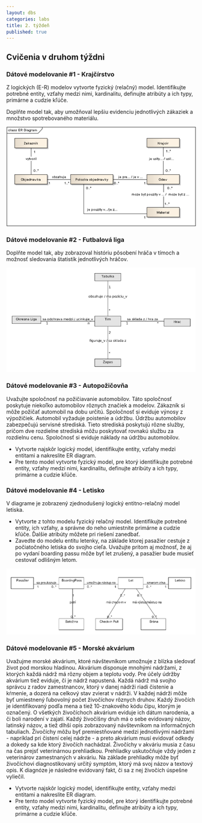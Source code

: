 ```yaml
---
layout: dbs
categories: labs
title: 2. týždeň
published: true
---
```

## Cvičenia v druhom týždni

### Dátové modelovanie #1 - Krajčírstvo

Z logických (E-R) modelov vytvorte fyzický (relačný) model. Identifikujte potrebné entity, vzťahy medzi nimi,
kardinalitu, definujte atribúty a ich typy, primárne a cudzie kľúče.


Doplňte model tak, aby umožňoval lepšiu evidenciu jednotlivých zákaziek a množstvo spotrebovaného materiálu.

![ER-diagram krajcir](/labs/files/lab03/krajcir_zadanie.png "E-R diagram krajcir")

### Dátové modelovanie #2 - Futbalová liga

Doplňte model tak, aby zobrazoval históriu pôsobení hráča v tímoch a možnosť sledovania štatistík jednotlivých hráčov.

![ER-diagram football](/labs/files/lab03/football_zadanie.png "E-R diagram football")

### Dátové modelovanie #3 - Autopožičovňa

Uvažujte spoločnosť na požičiavanie automobilov. Táto spoločnosť poskytuje niekoľko automobilov
rôznych značiek a modelov. Zákazník si môže požičať automobil na dobu určitú. Spoločnosť si eviduje
výnosy z výpožičiek. Automobil vyžaduje poistenie a údržbu. Údržbu automobilov zabezpečujú
servisné strediská. Tieto strediská poskytujú rôzne služby, pričom dve rozdielne strediská môžu
poskytovať rovnakú službu za rozdielnu cenu. Spoločnosť si eviduje náklady na údržbu automobilov.

* Vytvorte najskôr logický model, identifikujte entity, vzťahy medzi entitami a nakreslite ER diagram.
* Pre tento model vytvorte fyzický model, pre ktorý identifikujte potrebné entity, vzťahy medzi nimi, kardinalitu, definujte atribúty a ich typy, primárne a cudzie kľúče.

### Dátové modelovanie #4 - Letisko

V diagrame je zobrazený zjednodušený logický entitno-relačný model letiska.

* Vytvorte z tohto modelu fyzický relačný model. Identifikujte potrebné entity, ich vzťahy, a správne do neho umiestnite primárne a cudzie kľúče. Ďalšie atribúty môžete pri riešení zanedbať.
* Zavedte do modelu entitu letenky, na základe ktorej pasažier cestuje z počiatočného letiska do svojho cieľa. Uvažujte pritom aj možnosť, že aj po vydaní boarding passu môže byť let zrušený, a pasažier bude musieť cestovať odlišným letom.

![Logický model letisko](/labs/files/lab03/letisko_zadanie.png "Logický model letisko")

### Dátové modelovanie #5 - Morské akvárium

Uvažujme morské akvárium, ktoré návštevníkom umožnuje z blízka sledovať život pod morskou hladinou. 
Akvárium disponuje mnohými nádržami, z ktorých každá nádrž má rôzny objem a teplotu vody. 
Pre účely údržby akvárium tiež eviduje, či je nádrž napustená. Každá nádrž má svojho správcu z radov zamestnancov, 
ktorý v danej nádrži riadi čistenie a kŕmenie, a dozerá na celkový stav zvierat v nádrži. V každej nádrži môže byť umiestnený
ľubovolný počet živočíchov rôznych druhov. Každý živočích je identifikovaný podľa mena a tiež 10-znakového kódu čipu, ktorým je označený. 
O všetkých živočíchoch akvárium eviduje ich dátum narodenia, a či boli narodení v zajatí. 
Každý živočíšny druh má o sebe evidovaný názov, latinský názov, a tiež dlhší opis zobrazovaný návštevníkom na informačných tabuliach. 
Živočíchy môžu byť premiestňované medzi jednotlivými nádržami - napríklad pri čistení celej nádrže - a preto akvárium 
musí evidovať odkedy a dokedy sa kde ktorý živočích nachádzal. Živočíchy v akváriu musia z času na čas prejsť 
veterinárnou prehliadkou. Prehliadky uskutočňuje vždy jeden z veterinárov zamestnaných v akváriu. 
Na základe prehliadky môže byť živočíchovi diagnostikovaný určitý symptóm, ktorý má svoj názov a textový opis. 
K diagnóze je následne evidovaný fakt, či sa z nej živočích úspešne vyliečil.

* Vytvorte najskôr logický model, identifikujte entity, vzťahy medzi entitami a nakreslite ER diagram.
* Pre tento model vytvorte fyzický model, pre ktorý identifikujte potrebné entity, vzťahy medzi nimi, kardinalitu, definujte atribúty a ich typy, primárne a cudzie kľúče.
 
